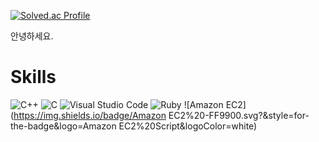 [![Solved.ac Profile](http://mazassumnida.wtf/api/v2/generate_badge?boj=we12223)](https://solved.ac/we12223/)

안녕하세요.


# Skills
![C++](https://img.shields.io/badge/C++%20-00599C.svg?&style=for-the-badge&logo=C%2B%2B&logoColor=white)
![C](https://img.shields.io/badge/C%20-A8B9CC.svg?&style=for-the-badge&logo=C&logoColor=white)
![Visual Studio Code](https://img.shields.io/badge/Visual%20Studio%20Code-007ACC.svg?&style=for-the-badge&logo=Visual%20Studio%20Code&logoColor=white)
![Ruby](https://img.shields.io/badge/Ruby%20-CC342D.svg?&style=for-the-badge&logo=Ruby%20Script&logoColor=white)
![Amazon EC2](https://img.shields.io/badge/Amazon EC2%20-FF9900.svg?&style=for-the-badge&logo=Amazon EC2%20Script&logoColor=white)

